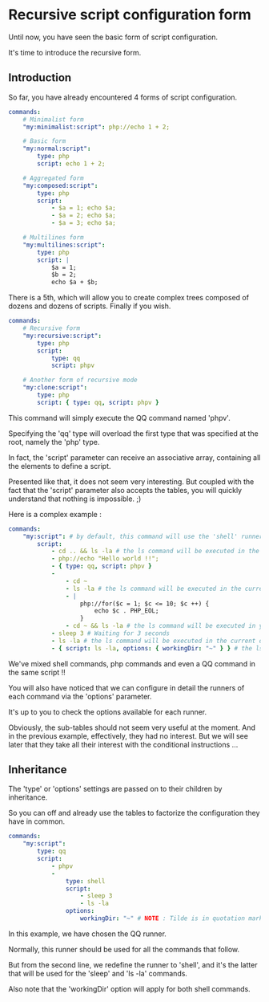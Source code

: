# Recursive script configuration form

Until now, you have seen the basic form of script configuration.

It's time to introduce the recursive form.

## Introduction

So far, you have already encountered 4 forms of script configuration.

```yaml
commands:
    # Minimalist form
    "my:minimalist:script": php://echo 1 + 2;

    # Basic form
    "my:normal:script":
        type: php
        script: echo 1 + 2;

    # Aggregated form
    "my:composed:script":
        type: php
        script:
            - $a = 1; echo $a;
            - $a = 2; echo $a;
            - $a = 3; echo $a;

    # Multilines form
    "my:multilines:script":
        type: php
        script: |
            $a = 1;
            $b = 2;
            echo $a + $b;
```

There is a 5th, which will allow you to create complex trees composed of dozens and dozens of scripts. Finally if you wish.

```yaml
commands:
    # Recursive form
    "my:recursive:script":
        type: php
        script:
            type: qq
            script: phpv

    # Another form of recursive mode
    "my:clone:script":
        type: php
        script: { type: qq, script: phpv }
```

This command will simply execute the QQ command named 'phpv'.

Specifying the 'qq' type will overload the first type that was specified at the root, namely the 'php' type.

In fact, the 'script' parameter can receive an associative array, containing all the elements to define a script.

Presented like that, it does not seem very interesting. But coupled with the fact that the 'script' parameter also accepts the tables, you will quickly understand that nothing is impossible. ;)

Here is a complex example :

```yaml
commands:
    "my:script": # by default, this command will use the 'shell' runner.
        script:
            - cd .. && ls -la # the ls command will be executed in the parent of the current directory.
            - php://echo "Hello world !!";
            - { type: qq, script: phpv }
            -
                - cd ~
                - ls -la # the ls command will be executed in the current directory, not in your home directory.
                - |
                    php://for($c = 1; $c <= 10; $c ++) {
                        echo $c . PHP_EOL;
                    }
                - cd ~ && ls -la # the ls command will be executed in your home directory.
            - sleep 3 # Waiting for 3 seconds
            - ls -la # the ls command will be executed in the current directory.
            - { script: ls -la, options: { workingDir: "~" } } # the ls command will be executed in your home directory.
```

We've mixed shell commands, php commands and even a QQ command in the same script !!

You will also have noticed that we can configure in detail the runners of each command via the 'options' parameter.

It's up to you to check the options available for each runner.

Obviously, the sub-tables should not seem very useful at the moment. And in the previous example, effectively, they had no interest. But we will see later that they take all their interest with the conditional instructions ...

## Inheritance

The 'type' or 'options' settings are passed on to their children by inheritance.

So you can off and already use the tables to factorize the configuration they have in common.

```yaml
commands:
    "my:script":
        type: qq
        script:
            - phpv
            -
                type: shell
                script:
                    - sleep 3
                    - ls -la
                options:
                    workingDir: "~" # NOTE : Tilde is in quotation marks because in Yaml, it represents the null value.
```

In this example, we have chosen the QQ runner.

Normally, this runner should be used for all the commands that follow.

But from the second line, we redefine the runner to 'shell', and it's the latter that will be used for the 'sleep' and 'ls -la' commands.

Also note that the 'workingDir' option will apply for both shell commands.
